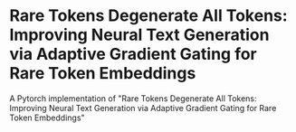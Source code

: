 # Rare Tokens Degenerate All Tokens: Improving Neural Text Generation via Adaptive Gradient Gating for Rare Token Embeddings
A Pytorch implementation of "Rare Tokens Degenerate All Tokens: Improving Neural Text Generation via Adaptive Gradient Gating for Rare Token Embeddings" 
